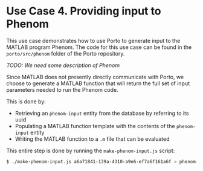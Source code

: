 # Use Case 4. Providing input to Phenom

This use case demonstrates how to use Porto to generate input to the MATLAB program Phenom. The code for this use case can be found in the `porto/src/phenom` folder of the Porto repository.

_TODO: We need some description of Phenom_

Since MATLAB does not presently directly communicate with Porto, we choose to generate a MATLAB function that will return the full set of input parameters needed to run the Phenom code.

This is done by:
* Retrieving an `phenom-input` entity from the database by referring to its uuid
* Populating a MATLAB function template with the contents of the `phenom-input` entity
* Writing the MATLAB function to a `.m` file that can be evaluated

This entire step is done by running the `make-phenom-input.js` script: 

```bash
$ ./make-phenom-input.js a6a71841-139a-4310-a9e6-ef7a6f161a6f > phenom-input.m
```